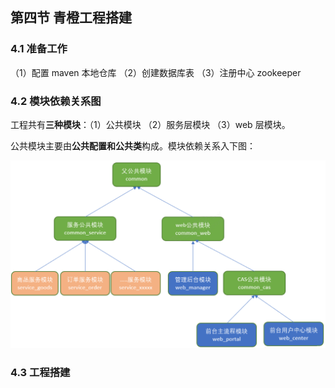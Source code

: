 ## 第四节 青橙工程搭建

### 4.1 准备工作

（1）配置 maven 本地仓库
（2）创建数据库表 
（3）注册中心 zookeeper 

### 4.2 模块依赖关系图

工程共有**三种模块**：（1）公共模块 （2）服务层模块 （3）web 层模块。

公共模块主要由**公共配置和公共类**构成。模块依赖关系入下图：

<img src="./img1/03-system-architecture.png" width=600>


### 4.3 工程搭建


